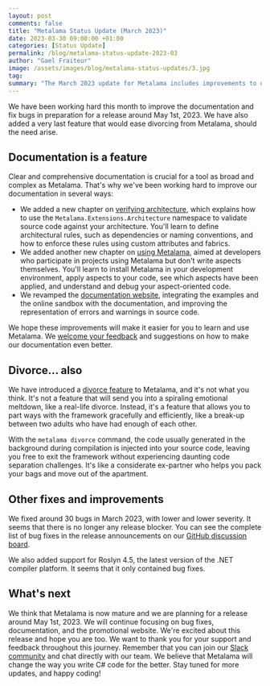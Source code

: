 ```yaml
---
layout: post
comments: false
title: "Metalama Status Update (March 2023)"
date: 2023-03-30 09:00:00 +01:00
categories: [Status Update]
permalink: /blog/metalama-status-update-2023-03
author: "Gael Fraiteur"
image: /assets/images/blog/metalama-status-updates/3.jpg
tag: 
summary: "The March 2023 update for Metalama includes improvements to documentation, the introduction of a 'divorce feature' for easy disengagement, support for Roslyn 4.5, and bug fixes. The team is planning a release around May 1st, 2023. "
---
```


We have been working hard this month to improve the documentation and fix bugs in preparation for a release around May 1st, 2023. We have also added a very last feature that would ease divorcing from Metalama, should the need arise.

## Documentation is a feature

Clear and comprehensive documentation is crucial for a tool as broad and complex as Metalama. That's why we've been working hard to improve our documentation in several ways:

- We added a new chapter on [verifying architecture](https://doc.metalama.net/conceptual/architecture), which explains how to use the `Metalama.Extensions.Architecture` namespace to validate source code against your architecture. You'll learn to define architectural rules, such as dependencies or naming conventions, and how to enforce these rules using custom attributes and fabrics.
- We added another new chapter on [using Metalama](https://doc.metalama.net/conceptual/using), aimed at developers who participate in projects using Metalama but don't write aspects themselves. You'll learn to install Metalama in your development environment, apply aspects to your code, see which aspects have been applied, and understand and debug your aspect-oriented code.
- We revamped the [documentation website](https://doc.metalama.net), integrating the examples and the online sandbox with the documentation, and improving the representation of errors and warnings in source code.

We hope these improvements will make it easier for you to learn and use Metalama. We [welcome your feedback](https://www.postsharp.net/slack) and suggestions on how to make our documentation even better.

## Divorce... also

We have introduced a [divorce feature](https://doc.metalama.net/conceptual/divorcing) to Metalama, and it's not what you think. It's not a feature that will send you into a spiraling emotional meltdown, like a real-life divorce. Instead, it's a feature that allows you to part ways with the framework gracefully and efficiently, like a break-up between two adults who have had enough of each other.

With the `metalama divorce` command, the code usually generated in the background during compilation is injected into your source code, leaving you free to exit the framework without experiencing daunting code separation challenges. It's like a considerate ex-partner who helps you pack your bags and move out of the apartment.


## Other fixes and improvements

We fixed around 30 bugs in March 2023, with lower and lower severity. It seems that there is no longer any release blocker. You can see the complete list of bug fixes in the release announcements on our [GitHub discussion board](https://github.com/postsharp/Metalama/discussions/categories/announcements). 

We also added support for Roslyn 4.5, the latest version of the .NET compiler platform. It seems that it only contained bug fixes.

## What's next

We think that Metalama is now mature and we are planning for a release around May 1st, 2023. We will continue focusing on bug fixes, documentation, and the promotional website. We're excited about this release and hope you are too. We want to thank you for your support and feedback throughout this journey. Remember that you can join our [Slack community](https://www.postsharp.net/slack) and chat directly with our team. We believe that Metalama will change the way you write C# code for the better. Stay tuned for more updates, and happy coding!

